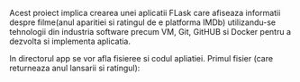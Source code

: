 Acest proiect implica crearea unei aplicatii FLask care afiseaza informatii despre filme(anul aparitiei si ratingul de e 
platforma IMDb) utilizandu-se tehnologii din industria software precum VM, Git, GitHUB si Docker pentru a dezvolta si 
implementa aplicatia.

In directorul app se vor afla fisieree si codul apliatiei. Primul fisier (care returneaza anul lansarii si ratingul):
